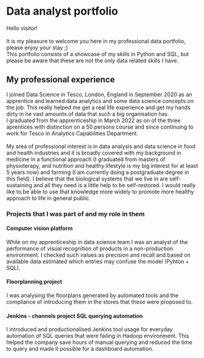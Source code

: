 # Data analyst portfolio

Hello visitor!<br> <br>
It is my pleasure to welcome you here in my professional data portfolio, please enjoy your stay ;) <br> 
This portfolio consists of a showcase of my skills in Python and SQL, but please be aware that these are not the only data related skills I have. <br>

## My professional experience <br>
I joined Data Science in Tesco, London, England in September 2020 as an apprentice and learned data analytics and some data science concepts on the job. This really helped me get a real life experience and get my hands dirty in he vast amounts of data that such a big organisation has. <br>
I graduated from the apprenticeship in March 2022 as on of the three aprentices with distinction on a 50 persons course and since continuing to work for Tesco in Analytics Capabilities Department. <br>
<br>
My area of professional interest is in data analysis and data science in food and health industries and it is broadly covered with my background in medicine in a functional approach (I graduated from masters of physioterapy, and nutrition and healthy lifestyle is my big interest for at least 5 years now) and farming (I am currently doing a postgraduate degree in this field). I believe that the biological systems that we live in are self-sustaining and all they need is a little help to be self-restored. I would really like to be able to use that knowledge more widely to promote more healthy approach to life in general public. <br> 
### Projects that I was part of and my role in them<br>
#### Computer vision platform
While on my apprenticeship in data science team I was an analyst of the performance of visual recognition of products in a non-production environment. I checked such values as precision and recall and based on available data estimated which entries may confuse the model (Pyhton + SQL). <br>
#### Floorplanning project
I was analysing the floorplans generated by automated tools and the compliance of introducing them in the stores that these were proposed to. 
#### Jenkins - channels project SQL querying automation 
I introduced and productionalised Jenkins tool usage for everyday automation of SQL queries that were failing in Hadoop environment. This helped the company save hours of manual querying and reduced the time to query and made it possible for a dashboard automation. 
